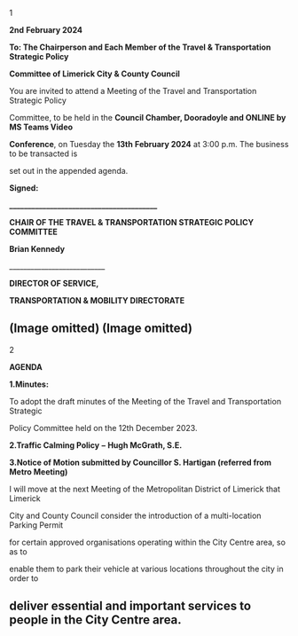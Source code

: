 1

**2nd** **February 2024**

**To: The Chairperson and Each Member of the Travel & Transportation Strategic Policy**

**Committee of Limerick City & County Council**

You are invited to attend a Meeting of the Travel and Transportation Strategic Policy

Committee, to be held in the **Council Chamber, Dooradoyle and ONLINE by MS Teams Video**

**Conference**, on Tuesday the **13th** **February 2024** at 3:00 p.m. The business to be transacted is

set out in the appended agenda.

**Signed:**

**\_\_\_\_\_\_\_\_\_\_\_\_\_\_\_\_\_\_\_\_\_\_\_\_\_\_\_\_\_\_\_\_\_\_\_\_\_\_\_\_**

**CHAIR OF THE TRAVEL & TRANSPORTATION STRATEGIC POLICY COMMITTEE**

**Brian Kennedy**

\_\_\_\_\_\_\_\_\_\_\_\_\_\_\_\_\_\_\_\_\_\_\_\_\_\_\_

**DIRECTOR OF SERVICE,**

**TRANSPORTATION & MOBILITY DIRECTORATE**

(Image omitted)
(Image omitted)
---
2

**AGENDA**

**1.Minutes:**

To adopt the draft minutes of the Meeting of the Travel and Transportation Strategic

Policy Committee held on the 12th December 2023.

**2.Traffic Calming Policy** **–** **Hugh McGrath, S.E.**

**3.Notice of Motion submitted by Councillor S. Hartigan (referred from Metro Meeting)**

I will move at the next Meeting of the Metropolitan District of Limerick that Limerick

City and County Council consider the introduction of a multi-location Parking Permit

for certain approved organisations operating within the City Centre area, so as to

enable them to park their vehicle at various locations throughout the city in order to

deliver essential and important services to people in the City Centre area.
---
